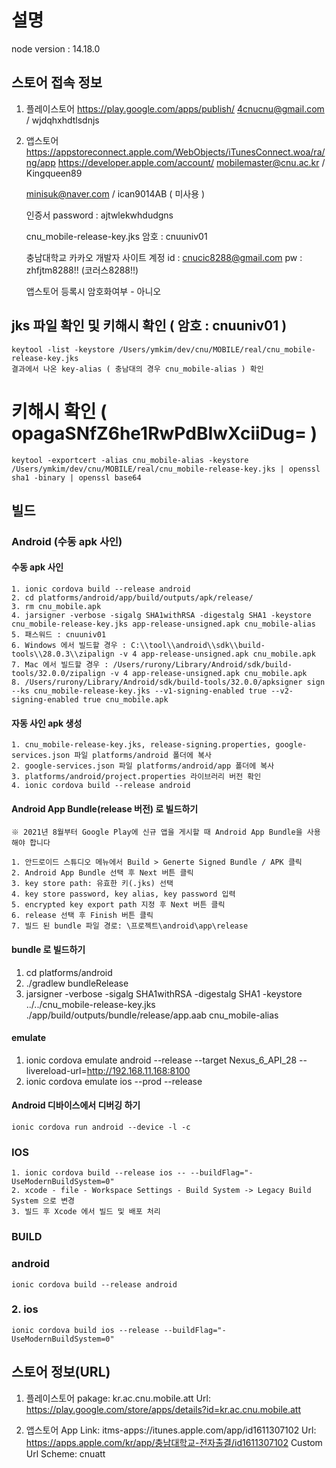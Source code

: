 # 설명
node version : 14.18.0
## 스토어 접속 정보

1. 플레이스토어
   https://play.google.com/apps/publish/
   4cnucnu@gmail.com / wjdqhxhdtlsdnjs

2. 앱스토어
   https://appstoreconnect.apple.com/WebObjects/iTunesConnect.woa/ra/ng/app
   https://developer.apple.com/account/
   mobilemaster@cnu.ac.kr / Kingqueen89

   minisuk@naver.com / ican9014AB ( 미사용 )

   인증서 password : ajtwlekwhdudgns

   cnu_mobile-release-key.jks 암호 : cnuuniv01

   충남대학교 카카오 개발자 사이트 계정
        id : cnucic8288@gmail.com
        pw : zhfjtm8288!! (코러스8288!!)

   앱스토어 등록시 암호화여부 - 아니오

## jks 파일 확인 및 키해시 확인 ( 암호 : cnuuniv01 )
    keytool -list -keystore /Users/ymkim/dev/cnu/MOBILE/real/cnu_mobile-release-key.jks
    결과에서 나온 key-alias ( 충남대의 경우 cnu_mobile-alias ) 확인
# 키해시 확인 ( opagaSNfZ6he1RwPdBIwXciiDug= )
    keytool -exportcert -alias cnu_mobile-alias -keystore /Users/ymkim/dev/cnu/MOBILE/real/cnu_mobile-release-key.jks | openssl sha1 -binary | openssl base64   


## 빌드

### Android (수동 apk 사인)

#### 수동 apk 사인

    1. ionic cordova build --release android
    2. cd platforms/android/app/build/outputs/apk/release/
    3. rm cnu_mobile.apk
    4. jarsigner -verbose -sigalg SHA1withRSA -digestalg SHA1 -keystore cnu_mobile-release-key.jks app-release-unsigned.apk cnu_mobile-alias
    5. 패스워드 : cnuuniv01
    6. Windows 에서 빌드할 경우 : C:\\tool\\android\\sdk\\build-tools\\28.0.3\\zipalign -v 4 app-release-unsigned.apk cnu_mobile.apk
    7. Mac 에서 빌드할 경우 : /Users/rurony/Library/Android/sdk/build-tools/32.0.0/zipalign -v 4 app-release-unsigned.apk cnu_mobile.apk
    8. /Users/rurony/Library/Android/sdk/build-tools/32.0.0/apksigner sign --ks cnu_mobile-release-key.jks --v1-signing-enabled true --v2-signing-enabled true cnu_mobile.apk


#### 자동 사인 apk 생성

    1. cnu_mobile-release-key.jks, release-signing.properties, google-services.json 파일 platforms/android 폴더에 복사
    2. google-services.json 파일 platforms/android/app 폴더에 복사
    3. platforms/android/project.properties 라이브러리 버전 확인
    4. ionic cordova build --release android


#### Android App Bundle(release 버전) 로 빌드하기
    ※ 2021년 8월부터 Google Play에 신규 앱을 게시할 때 Android App Bundle을 사용해야 합니다

    1. 안드로이드 스튜디오 메뉴에서 Build > Generte Signed Bundle / APK 클릭
    2. Android App Bundle 선택 후 Next 버튼 클릭
    3. key store path: 유효한 키(.jks) 선택
    4. key store password, key alias, key password 입력
    5. encrypted key export path 지정 후 Next 버튼 클릭
    6. release 선택 후 Finish 버튼 클릭 
    7. 빌드 된 bundle 파일 경로: \프로젝트\android\app\release


#### bundle 로 빌드하기

1. cd platforms/android
2. ./gradlew bundleRelease
3. jarsigner -verbose -sigalg SHA1withRSA -digestalg SHA1 -keystore ../../cnu_mobile-release-key.jks ./app/build/outputs/bundle/release/app.aab cnu_mobile-alias

#### emulate

1. ionic cordova emulate android --release --target Nexus_6_API_28 --livereload-url=http://192.168.11.168:8100
2. ionic cordova emulate ios --prod --release

#### Android 디바이스에서 디버깅 하기

    ionic cordova run android --device -l -c

### IOS

    1. ionic cordova build --release ios -- --buildFlag="-UseModernBuildSystem=0"
    2. xcode - file - Workspace Settings - Build System -> Legacy Build System 으로 변경
    3. 빌드 후 Xcode 에서 빌드 및 배포 처리

### BUILD
### android
    ionic cordova build --release android

### 2. ios
    ionic cordova build ios --release --buildFlag="-UseModernBuildSystem=0"

## 스토어 정보(URL)

1. 플레이스토어
   pakage: kr.ac.cnu.mobile.att
   Url: https://play.google.com/store/apps/details?id=kr.ac.cnu.mobile.att

2. 앱스토어
   App Link: itms-apps://itunes.apple.com/app/id1611307102
   Url: https://apps.apple.com/kr/app/충남대학교-전자출결/id1611307102
   Custom Url Scheme: cnuatt
